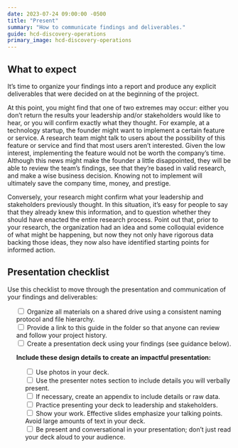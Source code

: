 ```yaml
---
date: 2023-07-24 09:00:00 -0500
title: "Present"
summary: "How to communicate findings and deliverables."
guide: hcd-discovery-operations
primary_image: hcd-discovery-operations
---
```


## What to expect

It’s time to organize your findings into a report and produce any explicit deliverables that were decided on at the beginning of the project.

At this point, you might find that one of two extremes may occur: either you don’t return the results your leadership and/or stakeholders would like to hear, or you will confirm exactly what they thought. For example, at a technology startup, the founder might want to implement a certain feature or service. A research team might talk to users about the possibility of this feature or service and find that most users aren’t interested. Given the low interest, implementing the feature would not be worth the company’s time. Although this news might make the founder a little disappointed, they will be able to review the team’s findings, see that they’re based in valid research, and make a wise business decision. Knowing not to implement will ultimately save the company time, money, and prestige.

Conversely, your research might confirm what your leadership and stakeholders previously thought. In this situation, it’s easy for people to say that they already knew this information, and to question whether they should have enacted the entire research process. Point out that, prior to your research, the organization had an idea and some colloquial evidence of what might be happening, but now they not only have rigorous data backing those ideas, they now also have identified starting points for informed action.


## Presentation checklist

Use this checklist to move through the presentation and communication of your findings and deliverables:

<div style="margin-left: 20px">
<input id="organize" type="checkbox">
<label for="organize">Organize all materials on a shared drive using a consistent naming protocol and file hierarchy.</label><br>
<input id="provide" type="checkbox">
<label for="provide">Provide a link to this guide in the folder so that anyone can review and follow your project history.</label><br>
<input id="create" type="checkbox">
<label for="create">Create a presentation deck using your findings (see guidance below).</label><br>

**Include these design details to create an impactful presentation:**
<div style="margin-left: 20px">
<input id="photos" type="checkbox">
<label for="photos">Use photos in your deck.</label><br>
<input id="notes" type="checkbox">
<label for="notes">Use the presenter notes section to include details you will verbally present.</label><br>
<input id="appendix" type="checkbox">
<label for="appendix">If necessary, create an appendix to include details or raw data.</label><br>
<input id="deck" type="checkbox">
<label for="deck">Practice presenting your deck to leadership and stakeholders.
</label><br>
<input id="emphasize" type="checkbox">
<label for="emphasize">Show your work. Effective slides emphasize your talking points. Avoid large amounts of text in your deck. 
</label><br>
<input id="read" type="checkbox">
<label for="read">Be present and conversational in your presentation; don’t just read your deck aloud to your audience.
</label><br>
</div>
</div>
